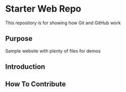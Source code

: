 # Starter Web Repo

This repository is for showing how Git and GitHub work

## Purpose

Sample website with plenty of files for demos

## Introduction
## How To Contribute

